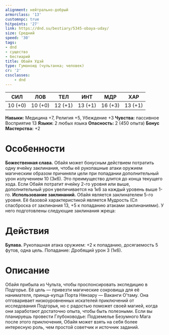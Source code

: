 ```yaml
---
alignment: нейтрально-добрый
armorclass: '13'
customnpc: true
hitpoints: '27'
link: https://dnd.su/bestiary/5345-obaya-uday/
size: Средний
speed: '30'
tags:
- dnd
- существо
- бестиарий
title: Обайя Удэй
type: Гуманоид (чультанка; человек)
cr: '2'
cssclasses:
    - dnd
---
```



| СИЛ | ЛОВ | ТЕЛ | ИНТ | МДР | ХАР |
|---|---|---|---|---|---|
| 10 (+0) | 10 (+0) | 12 (+1) | 13 (+1) | 16 (+3) | 13 (+1) |
**Навыки:** Медицина +7, Религия +5, Убеждение +3
**Чувства:** пассивное Восприятие 13
**Языки:** 2 любых языка
**Опасность:** 2 (450 опыта)
**Бонус Мастерства:** +2


# Особенности
**Божественная слава.** Обайя может бонусным действием потратить одну ячейку заклинания, чтобы её рукопашные атаки оружием магическим образом причиняли цели при попадании дополнительный урон излучением 10 (3к6). Это преимущество длится до конца текущего хода. Если Обайя потратит ячейку 2-го уровня или выше, дополнительный урон увеличивается на 1к6 за каждый уровень выше 1-го.
**Использование заклинаний.** Обайя является заклинателем 5-го уровня. Её базовой характеристикой является Мудрость (Сл спасброска от заклинания 13, +5 к попаданию атаками заклинаниями). У него подготовлены следующие заклинания жреца:


# Действия
**Булава.** Рукопашная атака оружием: +2 к попаданию, досягаемость 5 футов, одна цель. Попадание: Дробящий урон 3 (1к6).


# Описание
Обайя прибыла из Чульта, чтобы проспонсировать экспедицию в Подгорье. Её цель — привезти магические сокровища для её нанимателя, принца-купца Порта Нянзару — Ваканги О’таму. Она отговаривает низкоуровненных искателей приключений от исследования Подгорья, но с радостью поможет своей магией, когда они заработают достаточно опыта, чтобы быть полезными. Если вы планируешь провести Глубоководье: Подземелье Безумного Мага после этого приключения, Обайя может взять на себя более интересную роль, чем простой советчик и источник заданий.